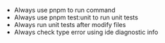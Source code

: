 - Always use pnpm to run command
- Always use pnpm test:unit to run unit tests
- Always run unit tests after modify files
- Always check type error using ide diagnostic info
